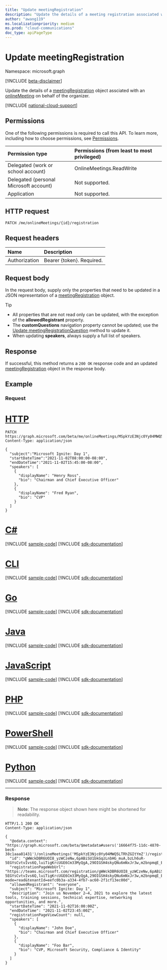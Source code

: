 ```yaml
---
title: "Update meetingRegistration"
description: "Update the details of a meeting registration associated with an online meeting."
author: "awang119"
ms.localizationpriority: medium
ms.prod: "cloud-communications"
doc_type: apiPageType
---
```


# Update meetingRegistration

Namespace: microsoft.graph

[!INCLUDE [beta-disclaimer](../../includes/beta-disclaimer.md)]

Update the details of a [meetingRegistration](../resources/meetingregistration.md) object assciated with an [onlineMeeting](../resources/onlinemeeting.md) on behalf of the organizer.

[!INCLUDE [national-cloud-support](../../includes/global-only.md)]

## Permissions

One of the following permissions is required to call this API. To learn more, including how to choose permissions, see [Permissions](/graph/permissions-reference).

| Permission type | Permissions (from least to most privileged) |
|:----------------|:--------------------------------------------|
| Delegated (work or school account) | OnlineMeetings.ReadWrite |
| Delegated (personal Microsoft account) | Not supported. |
| Application | Not supported. |

## HTTP request
<!-- { "blockType": "ignored" } -->
```http
PATCH /me/onlineMeetings/{id}/registration
```

## Request headers

| Name            | Description               |
| :-------------- | :------------------------ |
| Authorization   | Bearer {token}. Required. |

## Request body

In the request body, supply only the properties that need to be updated in a JSON representation of a [meetingRegistration](../resources/meetingregistration.md) object.

> [!TIP]
>
>- All properties that are not read only can be updated, with the exception of the **allowedRegistrant** property.
>- The **customQuestions** navigation property cannot be updated; use the [Update meetingRegistrationQuestion](meetingregistrationquestion-update.md) method to update it.
>- When updating **speakers**, always supply a full list of speakers.

## Response

If successful, this method returns a `200 OK` response code and an updated [meetingRegistration](../resources/meetingregistration.md) object in the response body.

## Example

### Request


# [HTTP](#tab/http)
<!-- {
  "blockType": "request",
  "name": "update-registration",
  "sampleKeys": ["MSpkYzE3Njc0Yy04MWQ5LTRhZGItYmZ"]
}-->

```http
PATCH https://graph.microsoft.com/beta/me/onlineMeetings/MSpkYzE3Njc0Yy04MWQ5LTRhZGItYmZ/registration
Content-Type: application/json

{
  "subject":"Microsoft Ignite: Day 1",
  "startDateTime":"2021-11-02T08:00:00-08:00",
  "endDateTime":"2021-11-02T15:45:00-08:00",
  "speakers": [
    {
      "displayName": "Henry Ross",
      "bio": "Chairman and Chief Executive Officer"
    },
    {
      "displayName": "Fred Ryan",
      "bio": "CVP"
    }
  ]
}
```

# [C#](#tab/csharp)
[!INCLUDE [sample-code](../includes/snippets/csharp/update-registration-csharp-snippets.md)]
[!INCLUDE [sdk-documentation](../includes/snippets/snippets-sdk-documentation-link.md)]

# [CLI](#tab/cli)
[!INCLUDE [sample-code](../includes/snippets/cli/update-registration-cli-snippets.md)]
[!INCLUDE [sdk-documentation](../includes/snippets/snippets-sdk-documentation-link.md)]

# [Go](#tab/go)
[!INCLUDE [sample-code](../includes/snippets/go/update-registration-go-snippets.md)]
[!INCLUDE [sdk-documentation](../includes/snippets/snippets-sdk-documentation-link.md)]

# [Java](#tab/java)
[!INCLUDE [sample-code](../includes/snippets/java/update-registration-java-snippets.md)]
[!INCLUDE [sdk-documentation](../includes/snippets/snippets-sdk-documentation-link.md)]

# [JavaScript](#tab/javascript)
[!INCLUDE [sample-code](../includes/snippets/javascript/update-registration-javascript-snippets.md)]
[!INCLUDE [sdk-documentation](../includes/snippets/snippets-sdk-documentation-link.md)]

# [PHP](#tab/php)
[!INCLUDE [sample-code](../includes/snippets/php/update-registration-php-snippets.md)]
[!INCLUDE [sdk-documentation](../includes/snippets/snippets-sdk-documentation-link.md)]

# [PowerShell](#tab/powershell)
[!INCLUDE [sample-code](../includes/snippets/powershell/update-registration-powershell-snippets.md)]
[!INCLUDE [sdk-documentation](../includes/snippets/snippets-sdk-documentation-link.md)]

# [Python](#tab/python)
[!INCLUDE [sample-code](../includes/snippets/python/update-registration-python-snippets.md)]
[!INCLUDE [sdk-documentation](../includes/snippets/snippets-sdk-documentation-link.md)]

---

### Response

> **Note**: The response object shown here might be shortened for readability.

<!-- {
  "blockType": "response",
  "name": "update-registration",
  "truncated": true,
  "@odata.type": "microsoft.graph.meetingRegistration"
}-->

```http
HTTP/1.1 200 OK
Content-Type: application/json

{
  "@odata.context": "https://graph.microsoft.com/beta/$metadata#users('16664f75-11dc-4870-bec6-38c1aaa81431')/onlineMeetings('MSpkYzE3Njc0Yy04MWQ5LTRhZGItYmZ')/registration(customQuestions())/$entity",
  "id": "gWWckDBR6UOI8_yzWCzeNw,6pABiSU1bkGqzLnbHG_muA,bzLh6uR-5EGYsCvtvIvs6Q,luiTigKrcUGE6Cm33MyQgA,29OIGSH4skyQNu6mNxJr3w,m2bnpmqE_EqwV1Q8dr280E",
  "registrationPageWebUrl": "https://teams.microsoft.com/registration/gWWckDBR6UOI8_yzWCzeNw,6pABiSU1bkGqzLnbHG_muA,bzLh6uR-5EGYsCvtvIvs6Q,luiTigKrcUGE6Cm33MyQgA,29OIGSH4skyQNu6mNxJr3w,m2bnpmqE_EqwV1Q8dr280E?mode=read&tenantId=eefc0b3a-a334-4fb7-ac60-2f1cf13ec00d",
  "allowedRegistrant": "everyone",
  "subject": "Microsoft Ignite: Day 1",
  "description": "Join us November 2–4, 2021 to explore the latest tools, training sessions, technical expertise, networking opportunities, and more.",
  "startDateTime": "2021-11-02T16:00:00Z",
  "endDateTime": "2021-11-02T23:45:00Z",
  "registrationPageViewCount": null,
  "speakers": [
    {
      "displayName": "John Doe",
      "bio": "Chairman and Chief Executive Officer"
    },
    {
      "displayName": "Foo Bar",
      "bio": "CVP, Microsoft Security, Compliance & Identity"
    }
  ]
}
```

